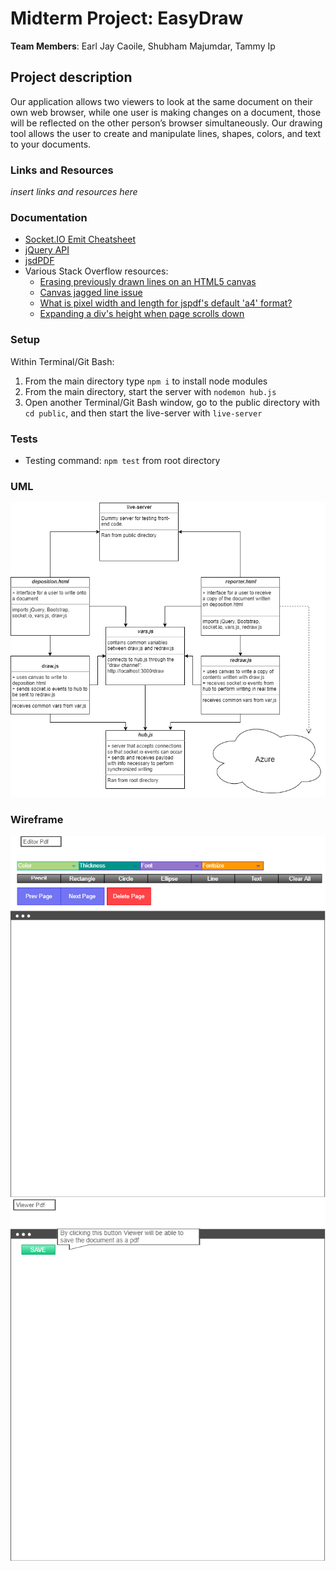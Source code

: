 # Midterm Project: EasyDraw

**Team Members**: Earl Jay Caoile, Shubham Majumdar, Tammy Ip

## Project description

Our application allows two viewers to look at the same document on their own web browser, while one user is making changes on a document, those will be reflected on the other person’s browser simultaneously. Our drawing tool allows the user to create and manipulate lines, shapes, colors, and text to your documents.

### Links and Resources

_insert links and resources here_

### Documentation

- [Socket.IO Emit Cheatsheet](https://socket.io/docs/emit-cheatsheet/)
- [jQuery API](https://api.jquery.com/)
- [jsdPDF](http://raw.githack.com/MrRio/jsPDF/master/docs/)
- Various Stack Overflow resources:
  - [Erasing previously drawn lines on an HTML5 canvas](https://stackoverflow.com/questions/7365436/erasing-previously-drawn-lines-on-an-html5-canvas)
  - [Canvas jagged line issue](https://stackoverflow.com/questions/18836918/canvas-jagged-line-issue)
  - [What is pixel width and length for jspdf's default 'a4' format?](https://stackoverflow.com/questions/44757411/what-is-pixel-width-and-length-for-jspdfs-default-a4-format)
  - [Expanding a div's height when page scrolls down](https://stackoverflow.com/questions/38328697/expanding-a-divs-height-when-page-scrolls-down)

### Setup

Within Terminal/Git Bash:

1. From the main directory type `npm i` to install node modules
2. From the main directory, start the server with `nodemon hub.js`
3. Open another Terminal/Git Bash window, go to the public directory with `cd public`, and then start the live-server with `live-server`

### Tests

- Testing command: `npm test` from root directory

### UML

![UML](midterm-uml.png)

### Wireframe

![Wireframe Page 1](Wireframe_1.png)
![Wireframe Page 2](Wireframe_2.png)
